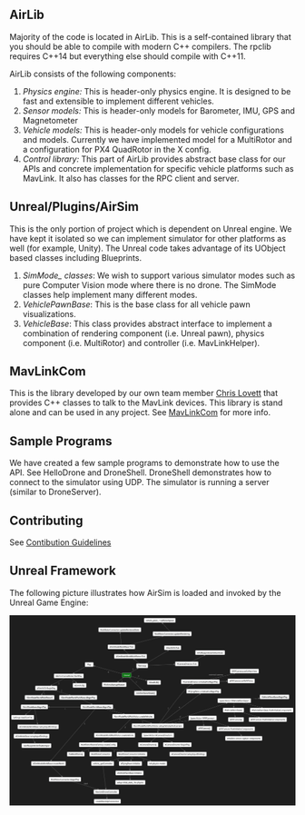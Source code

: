 ## AirLib
Majority of the code is located in AirLib. This is a self-contained library that you should be able to compile with modern C++ compilers. The rpclib requires C++14 but everything else should compile with C++11.

AirLib consists of the following components:
1. *Physics engine:* This is header-only physics engine. It is designed to be fast and extensible to implement different vehicles.
2. *Sensor models:* This is header-only models for Barometer, IMU, GPS and Magnetometer
3. *Vehicle models:* This is header-only models for vehicle configurations and models. Currently we have implemented model for a MultiRotor and a configuration for PX4 QuadRotor in the X config.
4. *Control library:* This part of AirLib provides abstract base class for our APIs and concrete implementation for specific vehicle platforms such as MavLink. It also has classes for the RPC client and server.

## Unreal/Plugins/AirSim
This is the only portion of project which is dependent on Unreal engine. We have kept it isolated so we can implement simulator for other platforms as well (for example, Unity). The Unreal code takes advantage of its UObject based classes including Blueprints.
1. *SimMode_ classes*: We wish to support various simulator modes such as pure Computer Vision mode where there is no drone. The SimMode classes help implement many different modes.
2. *VehiclePawnBase*: This is the base class for all vehicle pawn visualizations.
3. *VehicleBase*: This class provides abstract interface to implement a combination of rendering component (i.e. Unreal pawn), physics component (i.e. MultiRotor) and controller (i.e. MavLinkHelper).

## MavLinkCom
This is the library developed by our own team member [Chris Lovett](https://github.com/lovettchris) that provides C++ classes to talk to the MavLink devices. This library is stand alone and can be used in any project.
See [MavLinkCom](../MavLinkCom/README.md) for more info.

## Sample Programs
We have created a few sample programs to demonstrate how to use the API. See HelloDrone and DroneShell. 
DroneShell demonstrates how to connect to the simulator using UDP.  The simulator is running a server (similar to DroneServer).

## Contributing

See [Contibution Guidelines](docs/contributing.md)

## Unreal Framework

The following picture illustrates how AirSim is loaded and invoked by the Unreal Game Engine:

![AirSimConstruction](images/airsim_startup.png)